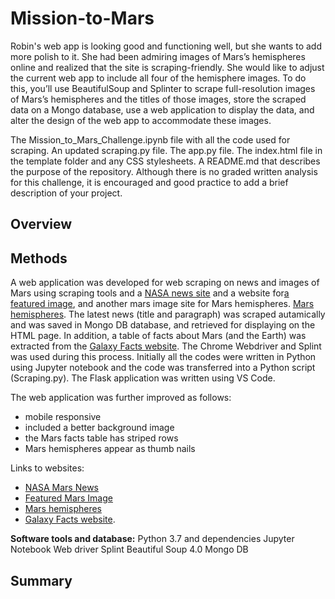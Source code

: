 # Mission-to-Mars

Robin's web app is looking good and functioning well, but she wants to add more polish to it. She had been admiring images of Mars’s hemispheres online and realized that the site is scraping-friendly. She would like to adjust the current web app to include all four of the hemisphere images. To do this, you’ll use BeautifulSoup and Splinter to scrape full-resolution images of Mars’s hemispheres and the titles of those images, store the scraped data on a Mongo database, use a web application to display the data, and alter the design of the web app to accommodate these images.

The Mission_to_Mars_Challenge.ipynb file with all the code used for scraping.
An updated scraping.py file.
The app.py file.
The index.html file in the template folder and any CSS stylesheets.
A README.md that describes the purpose of the repository. Although there is no graded written analysis for this challenge, it is encouraged and good practice to add a brief description of your project.


## Overview

## Methods

A web application was developed for web scraping on news and images of Mars using scraping tools and a [NASA news site](https:/redplanetscience.com) and a website for[a featured image](https://spaceimages-mars.com), and another mars image site for Mars hemispheres. [Mars hemispheres](https://marshemispheres.com). The latest news (title and paragraph) was scraped autamically and was saved in Mongo DB database, and retrieved for displaying on the HTML page. In addition, a table of facts about Mars (and the Earth) was extracted from the [Galaxy Facts website](https://galaxyfacts-mars.com). The Chrome Webdriver and Splint was used during this process. Initially all the codes were written in Python using Jupyter notebook and the code was transferred into a Python script (Scraping.py). The Flask application was written using VS Code. 

The web application was further improved as follows:
  - mobile responsive
  - included a better background image
  - the Mars facts table has striped rows
  - Mars hemispheres appear as thumb nails

Links to websites:
- [NASA Mars News](https:/redplanetscience.com) 
- [Featured Mars Image](https://spaceimages-mars.com)
- [Mars hemispheres](https://marshemispheres.com)
- [Galaxy Facts website](https://galaxyfacts-mars.com).

**Software tools and database:**
Python 3.7 and dependencies
Jupyter Notebook
Web driver
Splint
Beautiful Soup 4.0
Mongo DB

## Summary
